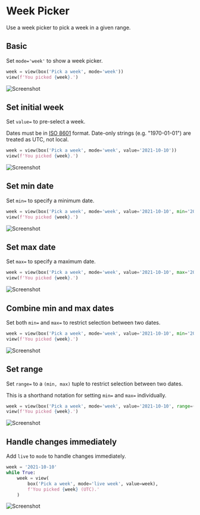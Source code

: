 # Week Picker

Use a week picker to pick a week in a given range.

## Basic

Set `mode='week'` to show a week picker.


```py
week = view(box('Pick a week', mode='week'))
view(f'You picked {week}.')
```


![Screenshot](assets/screenshots/week_basic.png)


## Set initial week

Set `value=` to pre-select a week.

Dates must be in [ISO 8601](https://en.wikipedia.org/wiki/ISO_8601) format.
Date-only strings (e.g. "1970-01-01") are treated as UTC, not local.


```py
week = view(box('Pick a week', mode='week', value='2021-10-10'))
view(f'You picked {week}.')
```


![Screenshot](assets/screenshots/week_value.png)


## Set min date

Set `min=` to specify a minimum date.


```py
week = view(box('Pick a week', mode='week', value='2021-10-10', min='2019-01-01'))
view(f'You picked {week}.')
```


![Screenshot](assets/screenshots/week_min.png)


## Set max date

Set `max=` to specify a maximum date.


```py
week = view(box('Pick a week', mode='week', value='2021-10-10', max='2022-12-31'))
view(f'You picked {week}.')
```


![Screenshot](assets/screenshots/week_max.png)


## Combine min and max dates

Set both `min=` and `max=` to restrict selection between two dates.


```py
week = view(box('Pick a week', mode='week', value='2021-10-10', min='2019-01-01', max='2022-12-31'))
view(f'You picked {week}.')
```


![Screenshot](assets/screenshots/week_min_max.png)


## Set range

Set `range=` to a `(min, max)` tuple to restrict selection between two dates.

This is a shorthand notation for setting `min=` and `max=` individually.


```py
week = view(box('Pick a week', mode='week', value='2021-10-10', range=('2019-01-01', '2022-12-31')))
view(f'You picked {week}.')
```


![Screenshot](assets/screenshots/week_range.png)


## Handle changes immediately

Add `live` to `mode` to handle changes immediately.


```py
week = '2021-10-10'
while True:
    week = view(
        box('Pick a week', mode='live week', value=week),
        f'You picked {week} (UTC).'
    )
```


![Screenshot](assets/screenshots/week_live.png)
